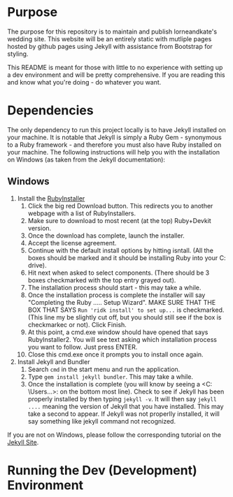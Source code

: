 # Purpose
The purpose for this repository is to maintain and publish lorneandkate's wedding site. This website will be an entirely static with mutliple pages hosted by github pages using Jekyll with assistance from Bootstrap for styling.

This README is meant for those with little to no experience with setting up a dev environment and will be pretty comprehensive. If you are reading this and know what you're doing - do whatever you want.

# Dependencies
The only dependency to run this project locally is to have Jekyll installed on your machine. It is notable that Jekyll is simply a Ruby Gem - synonymous to a Ruby framework - and therefore you must also have Ruby installed on your machine. The following instructions will help you with the installation on Windows (as taken from the Jekyll documentation):

## Windows

1. Install the [RubyInstaller](https://rubyinstaller.org/)
   1. Click the big red Download button. This redirects you to another webpage with a list of RubyInstallers.
   2. Make sure to download to most recent (at the top) Ruby+Devkit version.
   3. Once the download has complete, launch the installer.
   4. Accept the license agreement.
   5. Continue with the default install options by hitting isntall. (All the boxes should be marked and it should be installing Ruby into your C: drive).
   6. Hit next when asked to select components. (There should be 3 boxes checkmarked with the top entry grayed out).
   7. The installation process should start - this may take a while.
   8. Once the installation process is complete the installer will say "Completing the Ruby ..... Setup Wizard". MAKE SURE THAT THE BOX THAT SAYS `Run 'ridk install' to set up...` is checkmarked. (This line my be slightly cut off, but you should still see if the box is checkmarkec or not). Click Finish.
   9. At this point, a cmd.exe window should have opened that says RubyInstaller2. You will see text asking which installation process you want to follow. Just press ENTER.
   10. Close this cmd.exe once it prompts you to install once again.
2.  Install Jekyll and Bundler
    1. Search `cmd` in the start menu and run the application.
    2. Type `gem install jekyll bundler`. This may take a while.
    3. Once the installation is complete (you will know by seeing a <C: \Users\...>: on the bottom most line). Check to see if Jekyll has been properly installed by then typing `jekyll -v`. It will then say `jekyll ....` meaning the version of Jekyll that you have installed. This may take a second to appear. If Jekyll was not properlly installed, it will say something like jekyll command not recognized.
   
If you are not on Windows, please follow the corresponding tutorial on the [Jekyll Site](https://jekyllrb.com/docs/installation/).

# Running the Dev (Development) Environment

